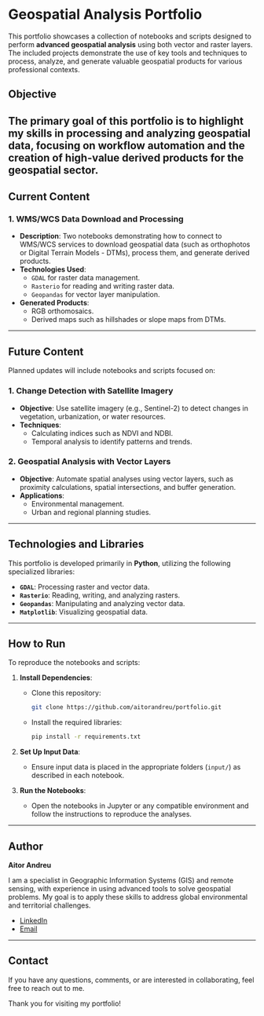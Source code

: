# Geospatial Analysis Portfolio

This portfolio showcases a collection of notebooks and scripts designed to perform **advanced geospatial analysis** using both vector and raster layers. The included projects demonstrate the use of key tools and techniques to process, analyze, and generate valuable geospatial products for various professional contexts.

## Objective
The primary goal of this portfolio is to highlight my skills in processing and analyzing geospatial data, focusing on **workflow automation** and the **creation of high-value derived products** for the geospatial sector.
---

## Current Content

### 1. WMS/WCS Data Download and Processing
- **Description**: Two notebooks demonstrating how to connect to WMS/WCS services to download geospatial data (such as orthophotos or Digital Terrain Models - DTMs), process them, and generate derived products.
- **Technologies Used**:
  - `GDAL` for raster data management.
  - `Rasterio` for reading and writing raster data.
  - `Geopandas` for vector layer manipulation.
- **Generated Products**:
  - RGB orthomosaics.
  - Derived maps such as hillshades or slope maps from DTMs.

---

## Future Content
Planned updates will include notebooks and scripts focused on:

### 1. Change Detection with Satellite Imagery
- **Objective**: Use satellite imagery (e.g., Sentinel-2) to detect changes in vegetation, urbanization, or water resources.
- **Techniques**:
  - Calculating indices such as NDVI and NDBI.
  - Temporal analysis to identify patterns and trends.

### 2. Geospatial Analysis with Vector Layers
- **Objective**: Automate spatial analyses using vector layers, such as proximity calculations, spatial intersections, and buffer generation.
- **Applications**:
  - Environmental management.
  - Urban and regional planning studies.

---

## Technologies and Libraries
This portfolio is developed primarily in **Python**, utilizing the following specialized libraries:
- **`GDAL`**: Processing raster and vector data.
- **`Rasterio`**: Reading, writing, and analyzing rasters.
- **`Geopandas`**: Manipulating and analyzing vector data.
- **`Matplotlib`**: Visualizing geospatial data.

---

## How to Run
To reproduce the notebooks and scripts:

1. **Install Dependencies**:
   - Clone this repository:
     ```bash
     git clone https://github.com/aitorandreu/portfolio.git
     ```
   - Install the required libraries:
     ```bash
     pip install -r requirements.txt
     ```

2. **Set Up Input Data**:
   - Ensure input data is placed in the appropriate folders (`input/`) as described in each notebook.

3. **Run the Notebooks**:
   - Open the notebooks in Jupyter or any compatible environment and follow the instructions to reproduce the analyses.

---

## Author
**Aitor Andreu**

I am a specialist in Geographic Information Systems (GIS) and remote sensing, with experience in using advanced tools to solve geospatial problems. My goal is to apply these skills to address global environmental and territorial challenges.
- [LinkedIn](https://linkedin.com/in/aitorandreuirazola)
- [Email](mailto:aitorandreu1997@gmail.com)

---

## Contact
If you have any questions, comments, or are interested in collaborating, feel free to reach out to me.

Thank you for visiting my portfolio!
